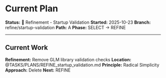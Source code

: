 # Current Plan

**Status:** 🔧 Refinement - Startup Validation
**Started:** 2025-10-23
**Branch:** refine/startup-validation
**Path:** A
**Phase:** SELECT → REFINE

---

## Current Work

**Refinement:** Remove GLM library validation checks
**Location:** @TASKS/PLANS/REFINE_startup_validation.md
**Principle:** Radical Simplicity
**Approach:** Delete
**Next:** REFINE
